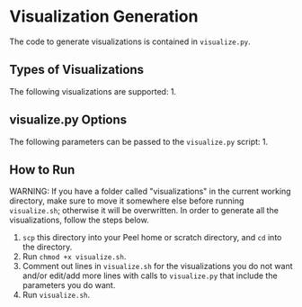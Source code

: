 # Visualization Generation
The code to generate visualizations is contained in ```visualize.py```. 
## Types of Visualizations
The following visualizations are supported:
1. 
## visualize.py Options
The following parameters can be passed to the ```visualize.py``` script:
1. 
## How to Run
WARNING: If you have a folder called "visualizations" in the current working directory, make sure to move it somewhere else before running ```visualize.sh```; otherwise it will be overwritten. In order to generate all the visualizations, follow the steps below.
1. ```scp``` this directory into your Peel home or scratch directory, and ```cd``` into the directory.
2. Run ```chmod +x visualize.sh```.
3. Comment out lines in ```visualize.sh``` for the visualizations you do not want and/or edit/add more lines with calls to ```visualize.py``` that include the parameters you do want.
4. Run ```visualize.sh```.